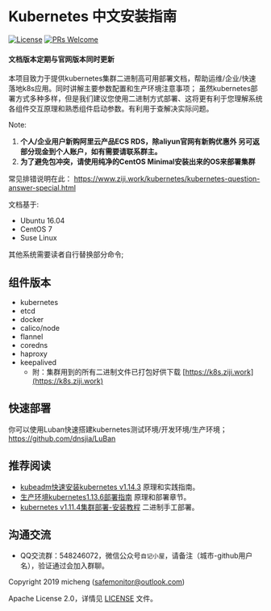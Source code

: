 # Kubernetes 中文安装指南

[![License](https://img.shields.io/badge/License-Apache%202.0-blue.svg)](https://raw.githubusercontent.com/meituan/WMRouter/master/LICENSE)
[![PRs Welcome](https://img.shields.io/badge/PRs-welcome-brightgreen.svg)]()

#### 文档版本定期与官网版本同时更新
  本项目致力于提供kubernetes集群二进制高可用部署文档，帮助运维/企业/快速落地k8s应用。同时讲解主要参数配置和生产环境注意事项；
虽然kubernetes部署方式多种多样，但是我们建议您使用二进制方式部署、这将更有利于您理解系统各组件交互原理和熟悉组件启动参数。有利用于查解决实际问题。
 


Note:
1. **个人/企业用户新购阿里云产品ECS RDS，除aliyun官网有新购优惠外
另可返部分现金到个人账户，如有需要请联系群主。**
2. **为了避免包冲突，请使用纯净的CentOS Minimal安装出来的OS来部署集群**

常见排错说明在此：
https://www.ziji.work/kubernetes/kubernetes-question-answer-special.html



文档基于:
  - Ubuntu 16.04
  - CentOS 7
  - Suse Linux

其他系统需要读者自行替换部分命令;


## 组件版本

- kubernetes
- etcd		
- docker	
- calico/node	
- flannel
- coredns
- haproxy
- keepalived	
  - 附：集群用到的所有二进制文件已打包好供下载 [https://k8s.ziji.work](https://k8s.ziji.work)



## 快速部署
你可以使用Luban快速搭建kubernetes测试环境/开发环境/生产环境； https://github.com/dnsjia/LuBan




## 推荐阅读

- [kubeadm快速安装kubernetes v1.14.3](https://www.ziji.work/kubernetes/kubeadm-installtion-kubernetes1-14-3.html) 原理和实践指南。
- [生产环境kubernetes1.13.6部署指南](https://www.ziji.work/kubernetes/production-kubernetes1-13-6-deployment-guide.html) 原理和部署章节。
- [kubernetes v1.11.4集群部署-安装教程](https://www.ziji.work/kubernetes/kubernetes-1-11-cluster-deployment.html) 二进制手工部署。





## 沟通交流

- QQ交流群：548246072，微信公众号`自记小屋`，请备注（城市-github用户名），验证通过会加入群聊。

Copyright 2019 micheng (safemonitor@outlook.com)

Apache License 2.0，详情见 [LICENSE](LICENSE) 文件。
